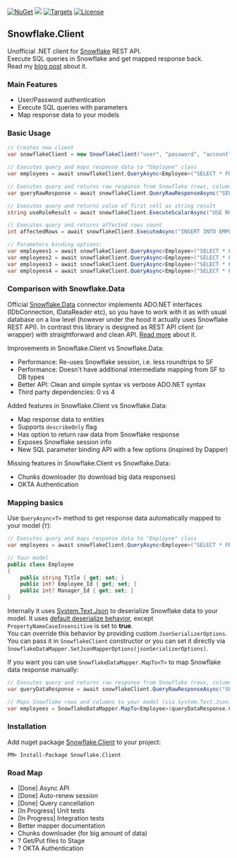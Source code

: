 [![NuGet](https://img.shields.io/badge/nuget-v0.3.1-green.svg)](https://www.nuget.org/packages/Snowflake.Client/) 
[![](https://img.shields.io/nuget/dt/Snowflake.Client.svg)](https://www.nuget.org/packages/Snowflake.Client/) 
[![Targets](https://img.shields.io/badge/.NET%20Standard-2.0-green.svg)](https://docs.microsoft.com/en-us/dotnet/standard/net-standard) 
[![License](https://img.shields.io/badge/License-Apache%202.0-green.svg)](https://opensource.org/licenses/Apache-2.0)

## Snowflake.Client
Unofficial .NET client for [Snowflake](https://www.snowflake.com) REST API.  
Execute SQL queries in Snowflake and get mapped response back.  
Read my [blog post](https://medium.com/@fixer_m/better-net-client-for-snowflake-db-ecb48c48c872) about it. 

### Main Features
- User/Password authentication
- Execute SQL queries with parameters
- Map response data to your models

### Basic Usage
```csharp
// Creates new client
var snowflakeClient = new SnowflakeClient("user", "password", "account", "region");

// Executes query and maps response data to "Employee" class
var employees = await snowflakeClient.QueryAsync<Employee>("SELECT * FROM MASTER.PUBLIC.EMPLOYEES;");

// Executes query and returns raw response from Snowflake (rows, columns and query information)
var queryRawResponse = await snowflakeClient.QueryRawResponseAsync("SELECT * FROM MASTER.PUBLIC.EMPLOYEES;");

// Executes query and returns value of first cell as string result
string useRoleResult = await snowflakeClient.ExecuteScalarAsync("USE ROLE ACCOUNTADMIN;");

// Executes query and returns affected rows count
int affectedRows = await snowflakeClient.ExecuteAsync("INSERT INTO EMPLOYEES Title VALUES (?);", "Dev");

// Parameters binding options:
var employees1 = await snowflakeClient.QueryAsync<Employee>("SELECT * FROM EMPLOYEES WHERE TITLE = ?", "Programmer");
var employees2 = await snowflakeClient.QueryAsync<Employee>("SELECT * FROM EMPLOYEES WHERE ID IN (?,?)", new int[] { 1, 2 });
var employees3 = await snowflakeClient.QueryAsync<Employee>("SELECT * FROM EMPLOYEES WHERE TITLE = :Title", new Employee() { Title = "Programmer" });
var employees4 = await snowflakeClient.QueryAsync<Employee>("SELECT * FROM EMPLOYEES WHERE TITLE = :Title", new { Title = "Programmer" });
```

### Comparison with Snowflake.Data 
Official [Snowflake.Data](https://github.com/snowflakedb/snowflake-connector-net) connector implements ADO.NET interfaces (IDbConnection, IDataReader etc), so you have to work with it as with usual database on a low level (however under the hood it actually uses Snowflake REST API). In contrast this library is designed as REST API client (or wrapper) with straightforward and clean API. [Read more](https://medium.com/@fixer_m/better-net-client-for-snowflake-db-ecb48c48c872) about it.

Improvements in Snowflake.Client vs Snowflake.Data: 
- Performance: Re-uses Snowflake session, i.e. less roundtrips to SF
- Performance: Doesn't have additional intermediate mapping from SF to DB types 
- Better API: Clean and simple syntax vs verbose ADO.NET syntax
- Third party dependencies: 0 vs 4

Added features in Snowflake.Client vs Snowflake.Data:
- Map response data to entities
- Supports `describeOnly` flag
- Has option to return raw data from Snowflake response
- Exposes Snowflake session info
- New SQL parameter binding API with a few options (inspired by Dapper)

Missing features in Snowflake.Client vs Snowflake.Data:
- Chunks downloader (to download big data responses) 
- OKTA Authentication

### Mapping basics
Use `QueryAsync<T>` method to get response data automatically mapped to your model (`T`): 
```csharp
// Executes query and maps response data to "Employee" class
var employees = await snowflakeClient.QueryAsync<Employee>("SELECT * FROM MASTER.PUBLIC.EMPLOYEES;");

// Your model
public class Employee
{
    public string Title { get; set; }
    public int? Employee_Id { get; set; }
    public int? Manager_Id { get; set; }
}
```

Internally it uses [System.Text.Json](https://devblogs.microsoft.com/dotnet/try-the-new-system-text-json-apis/) to deserialize Snowflake data to your model. It uses [default deserialize behavior](https://docs.microsoft.com/ru-ru/dotnet/api/system.text.json.jsonserializer.deserialize?view=net-5.0), except `PropertyNameCaseInsensitive` is set to **true**.  
You can override this behavior by providing custom `JsonSerializerOptions`. You can pass it in `SnowflakeClient` constructor or you can set it directly via `SnowflakeDataMapper.SetJsonMapperOptions(jsonSerializerOptions)`.

If you want you can use `SnowflakeDataMapper.MapTo<T>` to map Snowflake data response manually: 
```csharp
// Executes query and returns raw response from Snowflake (rows, columns and query information)
var queryDataResponse = await snowflakeClient.QueryRawResponseAsync("SELECT * FROM MASTER.PUBLIC.EMPLOYEES;");

// Maps Snowflake rows and columns to your model (via System.Text.Json)
var employees = SnowflakeDataMapper.MapTo<Employee>(queryDataResponse.Columns, queryDataResponse.Rows);
```

### Installation
Add nuget package [Snowflake.Client](https://www.nuget.org/packages/Snowflake.Client) to your project:  
```{r, engine='bash', code_block_name}
PM> Install-Package Snowflake.Client
```

### Road Map 
- [Done] Async API 
- [Done] Auto-renew session
- [Done] Query cancellation
- [In Progress] Unit tests
- [In Progress] Integration tests
- Better mapper documentation
- Chunks downloader (for big amount of data)
- ? Get/Put files to Stage
- ? OKTA Authentication
